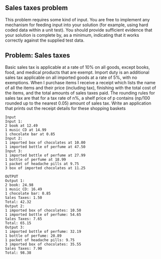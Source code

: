## Sales taxes problem

This problem requires some kind of input. You are free to implement any mechanism for feeding input into your solution (for example, using hard coded data within a unit test). You should provide sufficient evidence that your solution is complete by, as a minimum, indicating that it works correctly against the supplied test data. 

## Problem: Sales taxes

Basic sales tax is applicable at a rate of 10% on all goods, except books, food, and medical products that are exempt. Import duty is an additional sales tax applicable on all imported goods at a rate of 5%, with no exemptions. 
When I purchase items I receive a receipt which lists the name of all the items and their price (including tax), finishing with the total cost of the items, and the total amounts of sales taxes paid. The rounding rules for sales tax are that for a tax rate of n%, a shelf price of p contains (np/100 rounded up to the nearest 0.05) amount of sales tax. 
Write an application that prints out the receipt details for these shopping baskets

    Input
    Input 1: 
    2 book at 12.49 
    1 music CD at 14.99 
    1 chocolate bar at 0.85 
    Input 2: 
    1 imported box of chocolates at 10.00 
    1 imported bottle of perfume at 47.50 
    Input 3: 
    1 imported bottle of perfume at 27.99 
    1 bottle of perfume at 18.99 
    1 packet of headache pills at 9.75 
    3 box of imported chocolates at 11.25 
    
    OUTPUT 
    Output 1: 
    2 book: 24.98 
    1 music CD: 16.49 
    1 chocolate bar: 0.85 
    Sales Taxes: 1.50
    Total: 42.32 
    Output 2: 
    1 imported box of chocolates: 10.50 
    1 imported bottle of perfume: 54.65 
    Sales Taxes: 7.65 
    Total: 65.15 
    Output 3: 
    1 imported bottle of perfume: 32.19 
    1 bottle of perfume: 20.89 
    1 packet of headache pills: 9.75 
    3 imported box of chocolates: 35.55 
    Sales Taxes: 7.90 
    Total: 98.38



